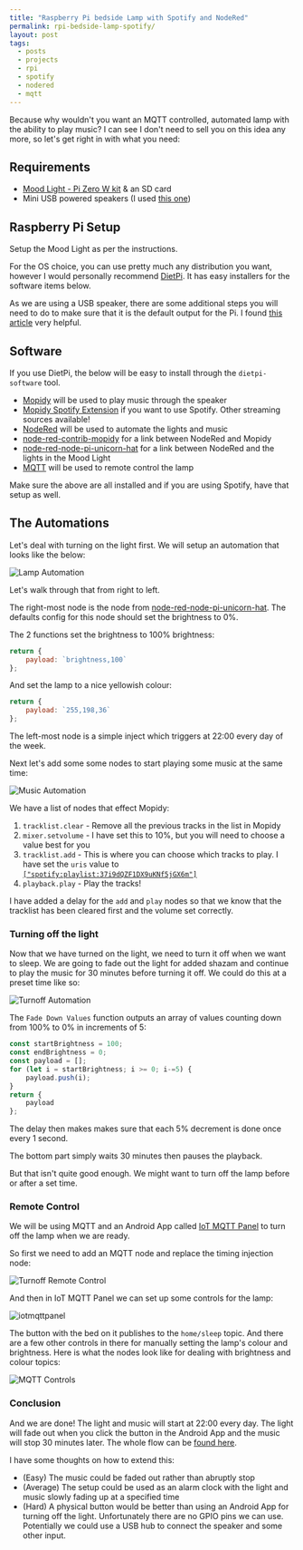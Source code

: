 ```yaml
---
title: "Raspberry Pi bedside Lamp with Spotify and NodeRed"
permalink: rpi-bedside-lamp-spotify/
layout: post
tags: 
  - posts
  - projects
  - rpi
  - spotify
  - nodered
  - mqtt
---
```


Because why wouldn't you want an MQTT controlled, automated lamp with the ability to play music? I can see I don't need to sell you on this idea any more, so let's get right in with what you need:

## Requirements

* [Mood Light - Pi Zero W kit](https://shop.pimoroni.com/products/mood-light-pi-zero-w-project-kit) & an SD card
* Mini USB powered speakers (I used [this one](https://www.amazon.co.uk/dp/B006RBSHAQ/ref=cm_sw_em_r_mt_dp_U_tTp-EbF2S46NS]))

## Raspberry Pi Setup

Setup the Mood Light as per the instructions.

For the OS choice, you can use pretty much any distribution you want, however I would personally recommend [DietPi](https://dietpi.com/). It has easy installers for the software items below.

As we are using a USB speaker, there are some additional steps you will need to do to make sure that it is the default output for the Pi. I found [this article](https://www.raspberrypi-spy.co.uk/2019/06/using-a-usb-audio-device-with-the-raspberry-pi/) very helpful.

## Software

If you use DietPi, the below will be easy to install through the `dietpi-software` tool.

* [Mopidy](https://mopidy.com) will be used to play music through the speaker
* [Mopidy Spotify Extension](https://mopidy.com/ext/spotify/) if you want to use Spotify. Other streaming sources available!
* [NodeRed](https://nodered.org/) will be used to automate the lights and music
* [node-red-contrib-mopidy](https://flows.nodered.org/node/node-red-contrib-mopidy) for a link between NodeRed and Mopidy
* [node-red-node-pi-unicorn-hat](https://flows.nodered.org/node/node-red-node-pi-unicorn-hat) for a link between NodeRed and the lights in the Mood Light
* [MQTT](http://mqtt.org/) will be used to remote control the lamp

Make sure the above are all installed and if you are using Spotify, have that setup as well.

## The Automations

Let's deal with turning on the light first. We will setup an automation that looks like the below:

![Lamp Automation](lamp-automation.png)

Let's walk through that from right to left.

The right-most node is the node from [node-red-node-pi-unicorn-hat](https://flows.nodered.org/node/node-red-node-pi-unicorn-hat). The defaults config for this node should set the brightness to 0%.

The 2 functions set the brightness to 100% brightness:

```javascript
return {
    payload: `brightness,100`
};
```

And set the lamp to a nice yellowish colour:

```javascript
return {
    payload: `255,198,36`
};
```

The left-most node is a simple inject which triggers at 22:00 every day of the week.

Next let's add some some nodes to start playing some music at the same time:

![Music Automation](music-automation.png)

We have a list of nodes that effect Mopidy:

1. `tracklist.clear` - Remove all the previous tracks in the list in Mopidy
1. `mixer.setvolume` - I have set this to 10%, but you will need to choose a value best for you
1. `tracklist.add` - This is where you can choose which tracks to play. I have set the `uris` value to [`["spotify:playlist:37i9dQZF1DX9uKNf5jGX6m"]`](https://open.spotify.com/playlist/37i9dQZF1DX9uKNf5jGX6m)
1. `playback.play` - Play the tracks!

I have added a delay for the `add` and `play` nodes so that we know that the tracklist has been cleared first and the volume set correctly. 

### Turning off the light

Now that we have turned on the light, we need to turn it off when we want to sleep. We are going to fade out the light for added shazam and continue to play the music for 30 minutes before turning it off. We could do this at a preset time like so:

![Turnoff Automation](turnoff-automation.png)

The `Fade Down Values` function outputs an array of values counting down from 100% to 0% in increments of 5:

```javascript
const startBrightness = 100;
const endBrightness = 0;
const payload = [];
for (let i = startBrightness; i >= 0; i-=5) {
    payload.push(i);
}
return {
    payload
};
```

The delay then makes makes sure that each 5% decrement is done once every 1 second.

The bottom part simply waits 30 minutes then pauses the playback.

But that isn't quite good enough. We might want to turn off the lamp before or after a set time.

### Remote Control

We will be using MQTT and an Android App called [IoT MQTT Panel](https://play.google.com/store/apps/details?id=snr.lab.iotmqttpanel.prod&hl=en_GB) to turn off the lamp when we are ready. 

So first we need to add an MQTT node and replace the timing injection node:

![Turnoff Remote Control](turnoff-remote.png)

And then in IoT MQTT Panel we can set up some controls for the lamp:

![iotmqttpanel](iotmqttpanel.jpg)

The button with the bed on it publishes to the `home/sleep` topic. And there are a few other controls in there for manually setting the lamp's colour and brightness. Here is what the nodes look like for dealing with brightness and colour topics:

![MQTT Controls](mqtt-controls.png)

### Conclusion

And we are done! The light and music will start at 22:00 every day. The light will fade out when you click the button in the Android App and the music will stop 30 minutes later. The whole flow can be [found here](flows.json).

I have some thoughts on how to extend this:

* (Easy) The music could be faded out rather than abruptly stop
* (Average) The setup could be used as an alarm clock with the light and music slowly fading up at a specified time
* (Hard) A physical button would be better than using an Android App for turning off the light. Unfortunately there are no GPIO pins we can use. Potentially we could use a USB hub to connect the speaker and some other input.